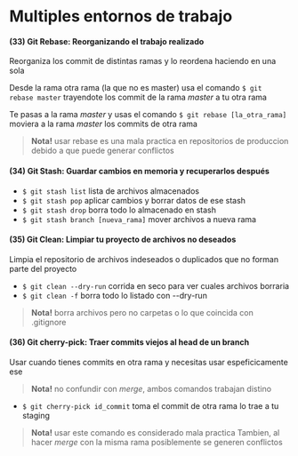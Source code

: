 # Multiples entornos de trabajo
#### (33) Git Rebase: Reorganizando el trabajo realizado
Reorganiza los commit de distintas ramas y lo reordena haciendo en una sola

Desde la rama otra rama (la que no es master) usa el comando
`$ git rebase master`
trayendote los commit de la rama _master_ a tu otra rama

Te pasas a la rama _master_ y usas el comando
`$ git rebase [la_otra_rama]`
moviera a la rama _master_ los commits de otra rama

> **Nota!** usar rebase es una mala practica en repositorios de produccion
debido a que puede generar conflictos

#### (34) Git Stash: Guardar cambios en memoria y recuperarlos después

- `$ git stash list` lista de archivos almacenados
- `$ git stash pop` aplicar cambios y borrar datos de ese stash
- `$ git stash drop` borra todo lo almacenado en stash
- `$ git stash branch [nueva_rama]` mover archivos a nueva rama

#### (35) Git Clean: Limpiar tu proyecto de archivos no deseados
Limpia el repositorio de archivos indeseados o duplicados
que no forman parte del proyecto

- `$ git clean --dry-run` corrida en seco para ver cuales archivos borraria
- `$ git clean -f` borra todo lo listado con --dry-run

> **Nota!** borra archivos pero no carpetas o lo que coincida con .gitignore

#### (36) Git cherry-pick: Traer commits viejos al head de un branch
Usar cuando tienes commits en otra rama y necesitas usar espeficicamente ese

> **Nota!** no confundir con _merge_, ambos comandos trabajan distino

- `$ git cherry-pick id_commit` toma el commit de otra rama lo trae a tu staging

> **Nota!** usar este comando es considerado mala practica
Tambien, al hacer _merge_ con la misma rama posiblemente se generen conflictos
